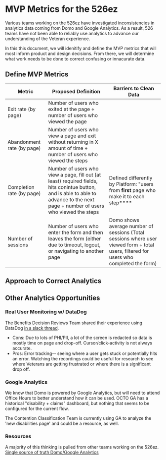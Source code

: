 # MVP Metrics for the 526ez

Various teams working on the 526ez have investigated inconsistencies in analytics data coming from Domo and Google Analytics. As a result, 526 teams have not been able to reliably use analytics to advance our understanding of the Veteran experience. 

In this this document, we will idenitify and define the MVP metrics that will most inform product and design decisions. From there, we will determine what work needs to be done to correct confusing or innacurate data.

## Define MVP Metrics 

|Metric     | Proposed Definition | Barriers to Clean Data |
|-------------------|----------------------------|-----------------|
|Exit rate (by page)|Number of users who exited at the page ÷ number of users who viewed the page|  ||| Office Hours|
|Abandonment rate (by page)| Number of users who view a page and exit without returning in X amount of time ÷ number of users who viewed the steps | 
|Completion rate (by page)| Number of users who view a page, fill out (at least) required fields, hits conintue button, and is able to able to advance to the next page ÷ number of users who viewed the steps| Defined differently by Platform: "users from **first** page who make it to each step****|
|Number of sessions| Number of users who enter the form and then leaves the form (either due to timeout, logout, or navigating to another page| Domo shows average number of sessions (Total sessions where user viewed form ÷ total users, filtered for users who completed the form)

## Approach to Correct Analytics

## Other Analytics Opportunities 

### Real User Monitoring w/ DataDog 

The Benefits Decision Reviews Team shared their experience using DataDog  [in a slack thread]([url](https://app.zenhub.com/workspaces/disability-experience-63dbdb0a401c4400119d3a44/issues/gh/department-of-veterans-affairs/va.gov-team/76054#:~:text=slack%20thread%20about%20Real%20User%20Monitoring%20in%20DataDog)). 
- Cons: Due to lots of PHI/PII, a lot of the screen is redacted so data is mostly time on page and drop-off. Cursor/click-activity is not always accurate.
- Pros: Error tracking-- seeing where a user gets stuck or potentially hits an error. Watching the recordings could be useful for research to see where Veterans are getting frustrated or where there is a significant drop off.

### Google Analytics

We know that Domo is powered by Google Analytics, but will need to attend Office Hours to better understand how it can be used. OCTO GA has a historical "disability + claims" dashboard, but nothing that seems to be configured for the current flow. 

The Contention Classification Team is currently using GA to analyze the 'new disabilities page' and could be a resource, as well. 

  
### Resources 
A majority of this thinking is pulled from other teams working on the 526ez. 
[Single source of truth Domo/Google Analytics]([url](https://docs.google.com/document/d/19Cfs8L1SmUaRUsWbOF35Y0BUsYz_c-QtlIltO6LEp3Y/edit#heading=h.t2fki7dfdv2r)https://docs.google.com/document/d/19Cfs8L1SmUaRUsWbOF35Y0BUsYz_c-QtlIltO6LEp3Y/edit#heading=h.t2fki7dfdv2r) 

